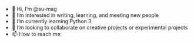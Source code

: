 - 👋 Hi, I’m @su-mag
- 👀 I’m interested in writing, learning, and meeting new people
- 🌱 I’m currently learning Python 3
- 💞️ I’m looking to collaborate on creative projects or experimental projects
- 📫 How to reach me: 

<!---
su-mag/su-mag is a ✨ special ✨ repository because its `README.md` (this file) appears on your GitHub profile.
You can click the Preview link to take a look at your changes.
--->
